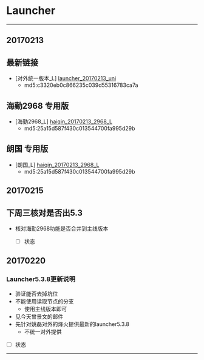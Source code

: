 # Launcher

***
## 20170213

## 最新链接
- [对外统一版本_L] [launcher_20170213_uni]
	- md5:c3320eb0c866235c039d55316783ca7a


## 海勤2968 专用版
- [海勤2968_L] [haiqin_20170213_2968_L] 
	- md5:25a15d587f430c013544700fa995d29b

## 朗国 专用版
- [朗国_L] [haiqin_20170213_2968_L] 
	- md5:25a15d587f430c013544700fa995d29b
	
## 20170215
## 下周三核对是否出5.3
- 核对海勤2968功能是否合并到主线版本
	- [ ] 状态
	
	
## 20170220
### Launcher5.3.8更新说明
- 验证能否去掉坑位
- 不能使用读取节点的分支
	- 使用主线版本即可
- 见今天曾景文的邮件
- 先针对姚磊对外的烽火提供最新的launcher5.3.8
	- 不统一对外提供
- [ ] 状态
*****

[launcher_20170213_uni]:http://172.16.11.9:8009/dailybuild/launcher5.2.6_release/2016-12-09_19-36-22/


[haiqin_20170213_2968_L]:http://172.16.11.9:8009/dailybuild/launcher5.2_haiqin_5.2.6/2017-01-18_15-56-28/
